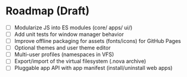 # Roadmap (Draft)

- [ ] Modularize JS into ES modules (core/ apps/ ui/)
- [ ] Add unit tests for window manager behavior
- [ ] Improve offline packaging for assets (fonts/icons) for GitHub Pages
- [ ] Optional themes and user theme editor
- [ ] Multi-user profiles (namespaces in VFS)
- [ ] Export/import of the virtual filesystem (.nova archive)
- [ ] Pluggable app API with app manifest (install/uninstall web apps)
